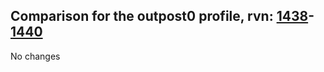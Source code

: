 ## Comparison for the outpost0 profile, rvn: [1438](https://github.com/PRO100KatYT/FortniteProfileRevisions/tree/main/profiles/outpost0/1438%20outpost0.json)-[1440](https://github.com/PRO100KatYT/FortniteProfileRevisions/tree/main/profiles/outpost0/1440%20outpost0.json)

No changes
